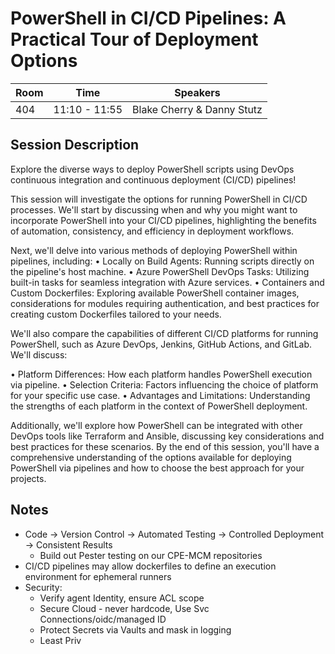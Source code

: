 # PowerShell in CI/CD Pipelines: A Practical Tour of Deployment Options

| Room | Time | Speakers |
|------|------|---------|
| 404 | 11:10 - 11:55 | Blake Cherry & Danny Stutz |

## Session Description

Explore the diverse ways to deploy PowerShell scripts using DevOps continuous integration and continuous deployment (CI/CD) pipelines!

This session will investigate the options for running PowerShell in CI/CD processes. We'll start by discussing when and why you might want to incorporate PowerShell into your CI/CD pipelines, highlighting the benefits of automation, consistency, and efficiency in deployment workflows.

Next, we'll delve into various methods of deploying PowerShell within pipelines, including:
• Locally on Build Agents: Running scripts directly on the pipeline's host machine.
• Azure PowerShell DevOps Tasks: Utilizing built-in tasks for seamless integration with Azure services.
• Containers and Custom Dockerfiles: Exploring available PowerShell container images, considerations for modules requiring authentication, and best practices for creating custom Dockerfiles tailored to your needs.

We'll also compare the capabilities of different CI/CD platforms for running PowerShell, such as Azure DevOps, Jenkins, GitHub Actions, and GitLab. We'll discuss:

• Platform Differences: How each platform handles PowerShell execution via pipeline.
• Selection Criteria: Factors influencing the choice of platform for your specific use case.
• Advantages and Limitations: Understanding the strengths of each platform in the context of PowerShell deployment.

Additionally, we'll explore how PowerShell can be integrated with other DevOps tools like Terraform and Ansible, discussing key considerations and best practices for these scenarios.
By the end of this session, you'll have a comprehensive understanding of the options available for deploying PowerShell via pipelines and how to choose the best approach for your projects.

## Notes

- Code -> Version Control -> Automated Testing -> Controlled Deployment -> Consistent Results
  - Build out Pester testing on our CPE-MCM repositories
- CI/CD pipelines may allow dockerfiles to define an execution environment for ephemeral runners
- Security:
  - Verify agent Identity, ensure ACL scope
  - Secure Cloud - never hardcode, Use Svc Connections/oidc/managed ID
  - Protect Secrets via Vaults and mask in logging
  - Least Priv

